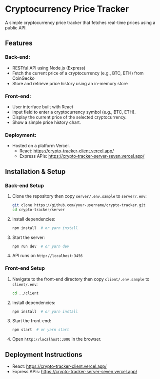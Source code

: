 # Cryptocurrency Price Tracker

A simple cryptocurrency price tracker that fetches real-time prices using a public API.

## Features
### **Back-end:**
- RESTful API using Node.js (Express)
- Fetch the current price of a cryptocurrency (e.g., BTC, ETH) from CoinGecko
- Store and retrieve price history using an in-memory store

### **Front-end:**
- User interface built with React
- Input field to enter a cryptocurrency symbol (e.g., BTC, ETH).
- Display the current price of the selected cryptocurrency.
- Show a simple price history chart.

### **Deployment:**
- Hosted on a platform Vercel.
   + React: https://crypto-tracker-client.vercel.app/
   + Express APIs: https://crypto-tracker-server-seven.vercel.app/ 

## Installation & Setup

### **Back-end Setup**
1. Clone the repository then copy `server/.env.sample` to `server/.env`:
   ```sh
   git clone https://github.com/your-username/crypto-tracker.git
   cd crypto-tracker/server
   ```
2. Install dependencies:
   ```sh
   npm install  # or yarn install
   ```
3. Start the server:
   ```sh
   npm run dev  # or yarn dev
   ```
4. API runs on `http://localhost:3456`

### **Front-end Setup**
1. Navigate to the front-end directory then copy `client/.env.sample` to `client/.env`:
   ```sh
   cd ../client
   ```
2. Install dependencies:
   ```sh
   npm install  # or yarn install
   ```
3. Start the front-end:
   ```sh
   npm start  # or yarn start
   ```
4. Open `http://localhost:3000` in the browser.

## Deployment Instructions
+ React: https://crypto-tracker-client.vercel.app/
+ Express APIs: https://crypto-tracker-server-seven.vercel.app/ 


